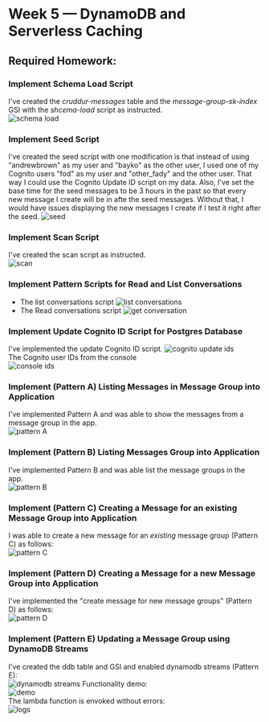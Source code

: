 # Week 5 — DynamoDB and Serverless Caching
## Required Homework:
### Implement Schema Load Script
I've created the *cruddur-messages* table and the *message-group-sk-index* GSI with the *shcema-load* script as instructed.  
![schema load](assests/week05/hwrq-0101-schema-load.gif)
### Implement Seed Script
I've created the seed script with one modification is that instead of using "andrewbrown" as my user and "bayko" as the other user, I used one of my Cognito users "fod" as my user and "other_fady" and the other user. That way I could use the Cognito Update ID script on my data. Also, I've set the base time for the seed messages to be 3 hours in the past so that every new message I create will be in afte the seed messages. Without that, I would have issues displaying the new messages I create if I test it right after the seed.
![seed](assests/week05/hwrq-0201-seed.gif)
### Implement Scan Script
I've created the scan script as instructed.  
![scan](assests/week05/hwrq-0301-scan.gif)
### Implement Pattern Scripts for Read and List Conversations
* The list conversations script
![list conversations](assests/week05/hwrq-0401-list-conversasions.gif)
* The Read conversations script
![get conversation](assests/week05/hwrq-0402-get-conversasion.gif)
### Implement Update Cognito ID Script for Postgres Database
I've implemented the update Cognito ID script.
![cognito update ids](assests/week05/hwrq-0501-update-cognito-id.gif)  
The Cognito user IDs from the console  
![console ids](assests/week05/hwrq-0502-cognito-users.png)
### Implement (Pattern A) Listing Messages in Message Group into Application
I've implemented Pattern A and was able to show the messages from a message group in the app.  
![pattern A](assests/week05/hwrq-0601-list-messages.gif)
### Implement (Pattern B) Listing Messages Group into Application
I've implemented Pattern B and was able list the message groups in the app.  
![pattern B](assests/week05/hwrq-0701-list-message-groups.gif)
### Implement (Pattern C) Creating a Message for an existing Message Group into Application
I was able to create a new message for an *existing* message group (Pattern C) as follows:  
![pattern C](assests/week05/hwrq-0801-create-for-existing.gif)
### Implement (Pattern D) Creating a Message for a new Message Group into Application
I've implemented the "create message for new message groups" (Pattern D) as follows:  
![pattern D](assests/week05/hwrq-0901-create-for-new.gif)
### Implement (Pattern E) Updating a Message Group using DynamoDB Streams
I've created the ddb table and GSI and enabled dynamodb streams (Pattern E):  
![dynamodb streams](assests/week05/hwrq-1001-ddb-streams.png) 
Functionality demo:   
![demo](assests/week05/hwrq-1002-stream-demo.gif)  
The lambda function is envoked without errors:  
![logs](assests/week05/hwrq-1003-stream-lambda-logs.gif)